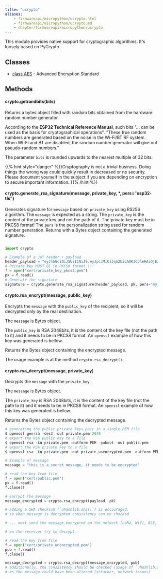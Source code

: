 ```yaml
---
title: "ucrypto"
aliases:
    - firmwareapi/micropython/ucrypto.html
    - firmwareapi/micropython/ucrypto.md
    - chapter/firmwareapi/micropython/ucrypto
---
```


This module provides native support for cryptographic algorithms. It's loosely based on PyCrypto.

## Classes

* [class AES](/firmwareapi/pycom/aes) - Advanced Encryption Standard

## **Methods**

#### crypto.getrandbits(bits)

Returns a bytes object filled with random bits obtained from the hardware random number generator.

According to the **ESP32 Technical Reference Manual**, such bits "... can be used as the basis for cryptographical operations". "These true random numbers are generated based on the noise in the Wi-Fi/BT RF system. When Wi-Fi and BT are disabled, the random number generator will give out pseudo-random numbers."

The parameter `bits` is rounded upwards to the nearest multiple of 32 bits.

{{% hint style="danger" %}}Cryptography is not a trivial business. Doing things the wrong way could quickly result in decreased or no security. Please document yourself in the subject if you are depending on encryption to secure important information. {{% /hint %}}

#### crypto.generate\_rsa\_signature(message, private_key, \*, pers="esp32-tls")

Generates signature for `message` based on `private_key` using RS256 algorithm.
The `message` is expected as a string.
The `private_key` is the content of the private key and not the path of it. The private key must be in PKCS8 format!
The `pers` is the personalization string used for random number generation.
Returns with a Bytes object containing the generated signature.

```python

import crypto

# Example of a JWT header + payload
header_payload = "eyJhbGciOiJSUzI1NiJ9.eyJpc3MiOiJqb2UiLA0KICJleHAiOjEzMDA4MTkzODAsDQogImh0dHA6Ly9leGFtcGxlLmNvbS9pc19yb290Ijp0cnVlfQ"
# Private key MUST BE in PKCS8 format !!!
f = open("cert/private_key_pkcs8.pem")
pk = f.read()
# Generate the signature
signature = crypto.generate_rsa_signature(header_payload, pk, pers="my_pers_string")
```

#### crypto.rsa_encrypt\(message, public_key)

Encrypts the `message` with the `public_key` of the recipient, so it will be decrypted only by the real destination.

The `message` is Bytes object.

The `public_key` is RSA 2048bits, it is the content of the key file (not the path to it) and it needs to be in PKCS8 format. An `openssl` example of how this key was generated is bellow.

Returns the Bytes object containing the encrypted message.

The usage example is at the method `crypto.rsa_decrypt()`.

#### crypto.rsa_decrypt\(message, private_key)

Decrypts the `message` with the `private_key`.

The `message` is Bytes object.

The `private_key` is RSA 2048bits, it is the content of the key file (not the path to it) and it needs to be in PKCS8 format. An `openssl` example of how this key was generated is bellow.

Returns the Bytes object containing the decrypted message.

```python
# generating the public-private keys pair in a single PEM file
$ openssl genrsa -des3 -out private.pem 2048
# export the RSA public key to a file
$ openssl rsa -in private.pem -outform PEM -pubout -out public.pem
# export the RSA private key to a file
$ openssl rsa -in private.pem -out private_unencrypted.pem -outform PEM

# Example of message
message = "this is a secret message, it needs to be encrypted"

# read the key from file
f = open("cert/public.pem")
pk = f.read()
f.close()

# Encrypt the message
message_encrypted = crypto.rsa_encrypt(payload, pk)

# adding a SHA checksum (`uhashlib.sha()`) is encouraged,
# so when message is decrypted consistency can be checked

# ... next send the message_encrypted on the network (LoRa, Wifi, BLE, Cellular)

# on the receiver try to decrypt

# read the key from file
f = open("cert/private_unencrypted.pem")
pub = f.read()
f.close()

message_decrypted = crypto.rsa_decrypt(message_encrypted, pub)
# additionally, the consistency should be checked (usage of `uhashlib.sha()``)
# as the message could have been altered (attacker, network issues)
```
